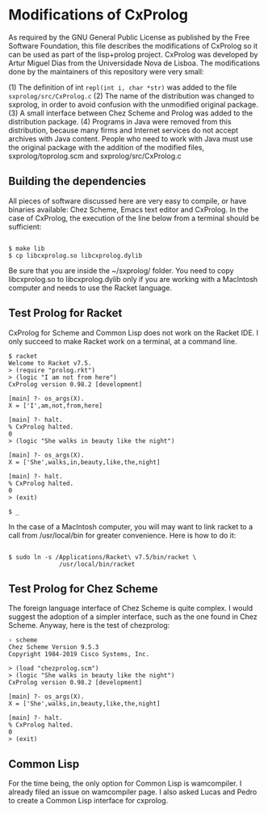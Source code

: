 # Modifications of CxProlog
As required by the GNU General Public License
as published by the Free Software Foundation,
this file describes the modifications of
CxProlog so it can be used as part of the
lisp+prolog project. CxProlog was developed
by Artur Miguel Dias from the Universidade Nova
de Lisboa. The modifications done by the maintainers
of this repository were very small:

(1) The definition of int `repl(int i, char *str)`
    was added to the file `sxprolog/src/CxProlog.c`
(2) The name of the distribution was changed to
    sxprolog, in order to avoid confusion with the
    unmodified original package.
(3) A small interface between Chez Scheme and Prolog
    was added to the distribution package.
(4) Programs in Java were removed from this distribution,
    because many firms and Internet services do not accept
    archives with Java content. People who need to work
    with Java must use the original package with the
    addition of the modified files, sxprolog/toprolog.scm
    and sxprolog/src/CxProlog.c

## Building the dependencies
All pieces of software discussed here are very easy
to compile, or have binaries available: Chez Scheme,
Emacs text editor and CxProlog. In the case of CxProlog,
the execution of the line below from a terminal should
be sufficient:

```shell

$ make lib
$ cp libcxprolog.so libcxprolog.dylib

```

Be sure that you are inside the ~/sxprolog/ folder. You need to
copy libcxprolog.so to libcxprolog.dylib only if you are working
with a MacIntosh computer and needs to use the Racket language.

## Test Prolog for Racket
CxProlog for Scheme and Common Lisp does not work on the Racket IDE.
I only succeed to make Racket work on a terminal, at a command line.

```shell
$ racket
Welcome to Racket v7.5.
> (require "prolog.rkt")
> (logic "I am not from here")
CxProlog version 0.98.2 [development]

[main] ?- os_args(X).
X = ['I',am,not,from,here]

[main] ?- halt.
% CxProlog halted.
0
> (logic "She walks in beauty like the night")

[main] ?- os_args(X).
X = ['She',walks,in,beauty,like,the,night]

[main] ?- halt.
% CxProlog halted.
0
> (exit)

$ _
```

In the case of a MacIntosh computer, you will may want
to link racket to a call from /usr/local/bin for greater
convenience. Here is how to do it:

```shell

$ sudo ln -s /Applications/Racket\ v7.5/bin/racket \
              /usr/local/bin/racket

```

## Test Prolog for Chez Scheme
The foreign language interface of Chez Scheme is quite
complex. I would suggest the adoption of a simpler
interface, such as the one found in Chez Scheme. Anyway,
here is the test of chezprolog:

```shell
› scheme
Chez Scheme Version 9.5.3
Copyright 1984-2019 Cisco Systems, Inc.

> (load "chezprolog.scm")
> (logic "She walks in beauty like the night")
CxProlog version 0.98.2 [development]

[main] ?- os_args(X).
X = ['She',walks,in,beauty,like,the,night]

[main] ?- halt.
% CxProlog halted.
0
> (exit)
```

## Common Lisp
For the time being, the only option for Common Lisp is
wamcompiler. I already filed an issue on wamcompiler
page. I also asked Lucas and Pedro to create a Common
Lisp interface for cxprolog.


